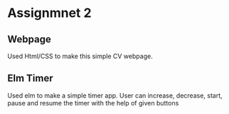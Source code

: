 # Assignmnet 2
## Webpage
Used Html/CSS to make this simple CV webpage.

## Elm Timer
Used elm to make a simple timer app. User can increase, decrease, start, pause and resume the timer with the help of given buttons


